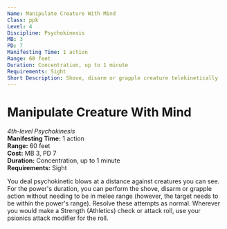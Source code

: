 ```yaml
---
Name: Manipulate Creature With Mind
Class: ppk
Level: 4
Discipline: Psychokinesis
MB: 3
PD: 7
Manifesting Time: 1 action
Range: 60 feet
Duration: Concentration, up to 1 minute
Requirements: Sight
Short Description: Shove, disarm or grapple creature telekinetically
---
```

# Manipulate Creature With Mind
*4th-level Psychokinesis*\
**Manifesting Time:** 1 action\
**Range:** 60 feet\
**Cost:** MB 3, PD 7\
**Duration:** Concentration, up to 1 minute\
**Requirements:** Sight

You deal psychokinetic blows at a distance
against creatures you can see. For the power's duration,
you can perform the shove, disarm or grapple action without
needing to be in melee range (however, the target needs to
be within the power's range).
Resolve these attempts as normal. Wherever you
would make a Strength (Athletics) check or attack roll, use
your psionics attack modifier for the roll.
